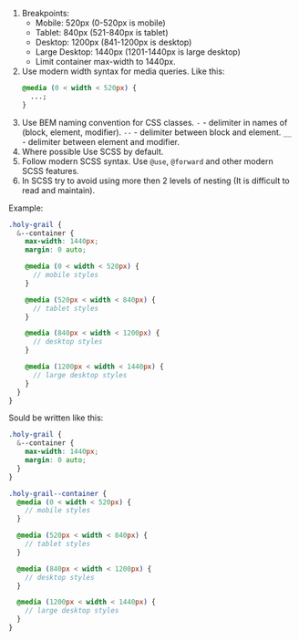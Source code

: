 1. Breakpoints:
   - Mobile: 520px (0-520px is mobile)
   - Tablet: 840px (521-840px is tablet)
   - Desktop: 1200px (841-1200px is desktop)
   - Large Desktop: 1440px (1201-1440px is large desktop)
   - Limit container max-width to 1440px.
2. Use modern width syntax for media queries. Like this:
   ```css
   @media (0 < width < 520px) {
     ...;
   }
   ```
3. Use BEM naming convention for CSS classes.
   `-` - delimiter in names of (block, element, modifier).
   `--` - delimiter between block and element.
   `__` - delimiter between element and modifier.
4. Where possible Use SCSS by default.
5. Follow modern SCSS syntax. Use `@use`, `@forward` and other modern SCSS features.
6. In SCSS try to avoid using more then 2 levels of nesting (It is difficult to read and maintain).

Example:

```scss
.holy-grail {
  &--container {
    max-width: 1440px;
    margin: 0 auto;

    @media (0 < width < 520px) {
      // mobile styles
    }

    @media (520px < width < 840px) {
      // tablet styles
    }

    @media (840px < width < 1200px) {
      // desktop styles
    }

    @media (1200px < width < 1440px) {
      // large desktop styles
    }
  }
}
```

Sould be written like this:

```scss
.holy-grail {
  &--container {
    max-width: 1440px;
    margin: 0 auto;
  }
}

.holy-grail--container {
  @media (0 < width < 520px) {
    // mobile styles
  }

  @media (520px < width < 840px) {
    // tablet styles
  }

  @media (840px < width < 1200px) {
    // desktop styles
  }

  @media (1200px < width < 1440px) {
    // large desktop styles
  }
}
```
